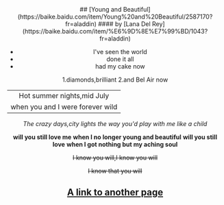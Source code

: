 <center>
## [Young and Beautiful](https://baike.baidu.com/item/Young%20and%20Beautiful/2587170?fr=aladdin)
#### by [Lana Del Rey](https://baike.baidu.com/item/%E6%9D%8E%E7%99%BD/1043?fr=aladdin)

* I've seen the world
* done it all
* had my cake now

1.diamonds,brilliant
2.and Bel Air now

|                                  |
| :------------------------------: |
|    Hot summer nights,mid July    |
| when you and I were forever wild |

*The crazy days,city lights*
*the way you'd play with me like a child*

**will you still love me**
**when I no longer young and beautiful**
**will you still love**
**when I got nothing but my aching soul**

~~I know you will,I know you will~~

~~I know that you will~~



## [A link to another page](Picture.md)
</center>

